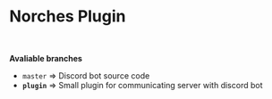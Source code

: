 <h1>Norches Plugin</h1><br>

**Avaliable branches**<br>
- `master` => Discord bot source code <br>
- **`plugin`** => Small plugin for communicating server with discord bot <br>
